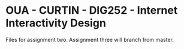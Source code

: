 # OUA - CURTIN - DIG252 - Internet Interactivity Design

Files for assignment two.
Assignment three will branch from master.
